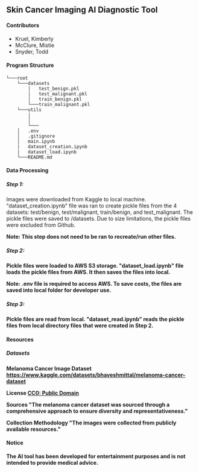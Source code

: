 ## Skin Cancer Imaging AI Diagnostic Tool

#### Contributors

- Kruel, Kimberly
- McClure, Mistie
- Snyder, Todd

#### Program Structure

    └───root
        └───datasets
            │   test_benign.pkl
            |   test_malignant.pkl
            │   train_benign.pkl
            └───train_malignant.pkl
        └───utils
            │
            │
            └───
        │   .env
        │   .gitignore
        │   main.ipynb
        |   dataset_creation.ipynb
        |   dataset_load.ipynb
        └───README.md

#### Data Processing

##### Step 1:

Images were downloaded from Kaggle to local machine. "dataset_creation.ipynb" file was ran to create pickle files from the 4 datasets: test/benign, test/malignant, train/benign, and test_malignant. The pickle files were saved to /datasets. Due to size limitations, the pickle files were excluded from Github.

<b>Note: This step does not need to be ran to recreate/run other files.

##### Step 2:

Pickle files were loaded to AWS S3 storage. "dataset_load.ipynb" file loads the pickle files from AWS. It then saves the files into local.

<b>Note: .env file is required to access AWS. To save costs, the files are saved into local folder for developer use.<b>

##### Step 3:

Pickle files are read from local. "dataset_read.ipynb" reads the pickle files from local directory files that were created in Step 2.

#### Resources

##### Datasets

Melanoma Cancer Image Dataset
https://www.kaggle.com/datasets/bhaveshmittal/melanoma-cancer-dataset

License
[CC0: Public Domain](https://creativecommons.org/publicdomain/zero/1.0/)

Sources
"The melanoma cancer dataset was sourced through a comprehensive approach to ensure diversity and representativeness."

Collection Methodology
"The images were collected from publicly available resources."

#### Notice

The AI tool has been developed for entertainment purposes and is not intended to provide medical advice.
